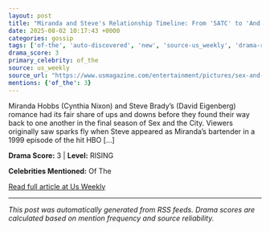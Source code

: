 ```yaml
---
layout: post
title: "Miranda and Steve's Relationship Timeline: From 'SATC' to 'And Just Like That'"
date: 2025-08-02 10:17:43 +0000
categories: gossip
tags: ['of-the', 'auto-discovered', 'new', 'source-us_weekly', 'drama-rising']
drama_score: 3
primary_celebrity: of_the
source: us_weekly
source_url: "https://www.usmagazine.com/entertainment/pictures/sex-and-the-city-miranda-and-steves-relationship-timeline/"
mentions: {'of_the': 3}
---
```


Miranda Hobbs (Cynthia Nixon) and Steve Brady’s (David Eigenberg) romance had its fair share of ups and downs before they found their way back to one another in the final season of Sex and the City. Viewers originally saw sparks fly when Steve appeared as Miranda’s bartender in a 1999 episode of the hit HBO [&#8230;]

**Drama Score:** 3 | **Level:** RISING

**Celebrities Mentioned:** Of The

[Read full article at Us Weekly](https://www.usmagazine.com/entertainment/pictures/sex-and-the-city-miranda-and-steves-relationship-timeline/)

---
*This post was automatically generated from RSS feeds. Drama scores are calculated based on mention frequency and source reliability.*
